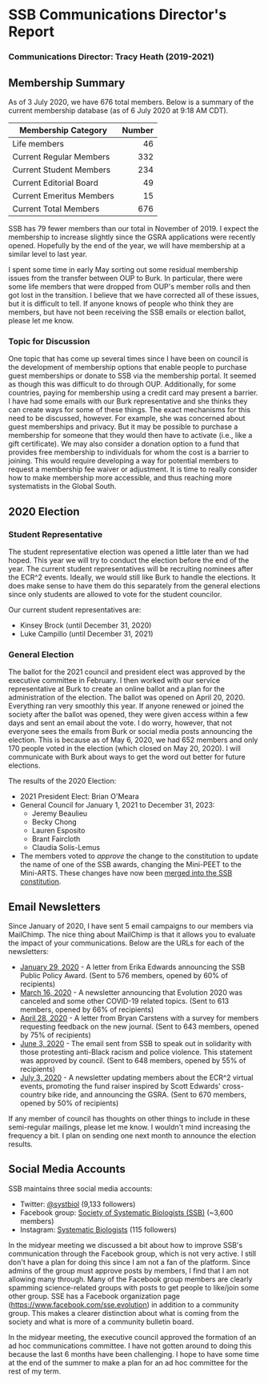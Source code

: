 # SSB Communications Director's Report

### Communications Director: Tracy Heath (2019-2021)

## Membership Summary

As of 3 July 2020, we have 676 total members.  Below is a summary of the current membership database (as of 6 July 2020 at 9:18 AM CDT).

**Membership Category**|**Number**
-----|-----:
Life members|46
Current Regular Members|332
Current Student Members|234
Current Editorial Board|49
Current Emeritus Members|15
Current Total Members|676

SSB has 79 fewer members than our total in November of 2019. I expect the membership to increase slightly since the GSRA applications were recently opened. Hopefully by the end of the year, we will have membership at a similar level to last year. 

I spent some time in early May sorting out some residual membership issues from the transfer between OUP to Burk. In particular, there were some life members that were dropped from OUP's member rolls and then got lost in the transition. I believe that we have corrected all of these issues, but it is difficult to tell. If anyone knows of people who think they are members, but have not been receiving the SSB emails or election ballot, please let me know. 

### Topic for Discussion

One topic that has come up several times since I have been on council is the development of membership options that enable people to purchase guest memberships or donate to SSB via the membership portal. It seemed as though this was difficult to do through OUP. Additionally, for some countries, paying for membership using a credit card may present a barrier. I have had some emails with our Burk representative and she thinks they can create ways for some of these things. The exact mechanisms for this need to be discussed, however. For example, she was concerned about guest memberships and privacy. But it may be possible to purchase a membership for someone that they would then have to activate (i.e., like a gift certificate). We may also consider a donation option to a fund that provides free membership to individuals for whom the cost is a barrier to joining. This would require developing a way for potential members to request a membership fee waiver or adjustment. It is time to really consider how to make membership more accessible, and thus reaching more systematists in the Global South. 

## 2020 Election

### Student Representative

The student representative election was opened a little later than we had hoped. This year we will try to conduct the election before the end of the year. The current student representatives will be recruiting nominees after the ECR^2 events. Ideally, we would still like Burk to handle the elections. It does make sense to have them do this separately from the general elections since only students are allowed to vote for the student councilor. 

Our current student representatives are:

* Kinsey Brock (until December 31, 2020)
* Luke Campillo (until December 31, 2021)

### General Election

The ballot for the 2021 council and president elect was approved by the executive committee in February. I then worked with our service representative at Burk to create an online ballot and a plan for the administration of the election. The ballot was opened on April 20, 2020. Everything ran very smoothly this year. If anyone renewed or joined the society after the ballot was opened, they were given access within a few days and sent an email about the vote. I do worry, however, that not everyone sees the emails from Burk or social media posts announcing the election. This is because as of May 6, 2020, we had 652 members and only 170 people voted in the election (which closed on May 20, 2020). I will communicate with Burk about ways to get the word out better for future elections.

The results of the 2020 Election:

* 2021 President Elect: Brian O'Meara
* General Council for January 1, 2021 to December 31, 2023: 
	* Jeremy Beaulieu
	* Becky Chong
	* Lauren Esposito
	* Brant Faircloth
	* Claudia Solís-Lemus
* The members voted to _approve_ the change to the constitution to update the name of one of the SSB awards, changing the Mini-PEET to the Mini-ARTS. These changes have now been [merged into the SSB constitution](https://github.com/systbiol/docs/commit/0e527db4db1223d0739c4478984d2c5835b6039b).


## Email Newsletters

Since January of 2020, I have sent 5 email campaigns to our members via MailChimp. The nice thing about MailChimp is that it allows you to evaluate the impact of your communications. Below are the URLs for each of the newsletters:

- [January 29, 2020](https://mailchi.mp/eca46748863b/ssb-public-policy) - A letter from Erika Edwards announcing the SSB Public Policy Award. (Sent to 576 members, opened by 60% of recipients) 
- [March 16, 2020](https://mailchi.mp/68f8d3dd673d/ssb-update-march2020) - A newsletter announcing that Evolution 2020 was canceled and some other COVID-19 related topics. (Sent to 613 members, opened by 66% of recipients)
- [April 28, 2020](https://mailchi.mp/4893097d9050/ssb-editor-survey-apr2020) - A letter from Bryan Carstens with a survey for members requesting feedback on the new journal. (Sent to 643 members, opened by 75% of recipients)
- [June 3, 2020](https://mailchi.mp/f610d2c4c4c4/solidarity-statement) - The email sent from SSB to speak out in solidarity with those protesting anti-Black racism and police violence. This statement was approved by council. (Sent to 648 members, opened by 55% of recipients)
- [July 3, 2020](https://mailchi.mp/dddc6a701479/ssb-update-july2020) - A newsletter updating members about the ECR^2 virtual events, promoting the fund raiser inspired by Scott Edwards' cross-country bike ride, and announcing the GSRA. (Sent to 670 members, opened by 50% of recipients)

If any member of council has thoughts on other things to include in these semi-regular mailings, please let me know. I wouldn't mind increasing the frequency a bit. I plan on sending one next month to announce the election results.


## Social Media Accounts

SSB maintains three social media accounts:

- Twitter: [@systbiol](https://twitter.com/systbiol) (9,133 followers)
- Facebook group: [Society of Systematic Biologists (SSB)](https://www.facebook.com/groups/SocietySystematicBiologists/) (~3,600 members)
- Instagram: [Systematic Biologists](https://www.instagram.com/systematicbiologists/) (115 followers)

In the midyear meeting we discussed a bit about how to improve SSB's communication through the Facebook group, which is not very active. I still don't have a plan for doing this since I am not a fan of the platform. Since admins of the group must approve posts by members, I find that I am not allowing many through. Many of the Facebook group members are clearly spamming science-related groups with posts to get people to like/join some other group. SSE has a Facebook organization page (https://www.facebook.com/sse.evolution) in addition to a community group. This makes a clearer distinction about what is coming from the society and what is more of a community bulletin board. 

In the midyear meeting, the executive council approved the formation of an ad hoc communications committee. I have not gotten around to doing this because the last 6 months have been challenging. I hope to have some time at the end of the summer to make a plan for an ad hoc committee for the rest of my term.
